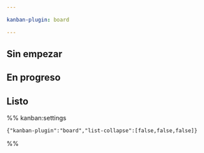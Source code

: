 ```yaml
---

kanban-plugin: board

---
```


## Sin empezar



## En progreso



## Listo





%% kanban:settings
```
{"kanban-plugin":"board","list-collapse":[false,false,false]}
```
%%